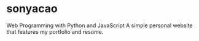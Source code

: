 # sonyacao

Web Programming with Python and JavaScript
A simple personal website that features my portfolio and resume.
